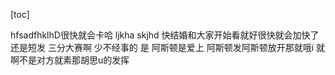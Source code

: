 [toc]

hfsadfhklhD很快就会卡哈 ljkha  skjhd 快结婚和大家开始看就好很快就会加快了还是短发
三分大赛啊 少不经事的 是 阿斯顿是爱上 阿斯顿发阿斯顿放开那就哦i
就啊不是对方就素那胡思u的发挥
